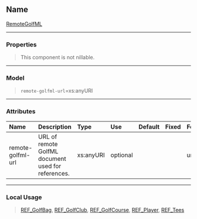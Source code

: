 ## Name ##

[RemoteGolfML](ARemoteGolfML.md)

---



### Properties ###

> This component is not nillable.

---


### Model ###

> `remote-golfml-url`=xs:anyURI

---


### Attributes ###

| **Name** | **Description** | **Type** | **Use** | **Default** | **Fixed** | **Form** |
|:---------|:----------------|:---------|:--------|:------------|:----------|:---------|
| remote-golfml-url |  				URL of remote GolfML document used for references.			 | xs:anyURI | optional |             |           | unqualified |


---


### Local Usage ###
> [REF\_GolfBag](CREF_GolfBag.md), [REF\_GolfClub](CREF_GolfClub.md), [REF\_GolfCourse](CREF_GolfCourse.md), [REF\_Player](CREF_Player.md), [REF\_Tees](CREF_Tees.md)